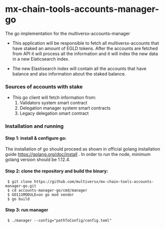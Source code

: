 # mx-chain-tools-accounts-manager-go

The go implementation for the multiversx-accounts-manager

- This application will be responsible to fetch all multiversx-accounts that have staked an amount of EGLD tokens. 
After the accounts are fetched from API it will process all the information and it will index the new data 
in a new Elaticsearch index.

- The new Elastisearch index will contain all the accounts that have balance and also information 
about the staked balance.

### Sources of accounts with stake

- This go client will fetch information from:
    1. Validators system smart contract
    2. Delegation manager system smart contracts
    3. Legacy delegation smart contract
    

### Installation and running


#### Step 1: install & configure go:

The installation of go should proceed as shown in official golang 
installation guide https://golang.org/doc/install . In order to run the node, minimum golang 
version should be 1.12.4.


#### Step 2: clone the repository and build the binary:

```
 $ git clone https://github.com/multiversx/mx-chain-tools-accounts-manager-go.git
 $ cd accounts-manager-go/cmd/manager
 $ GO111MODULE=on go mod vendor
 $ go build
```

#### Step 3: run manager
```
 $ ./manager --config="pathToConfig/config.toml"
```
